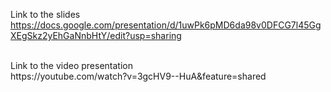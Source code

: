 Link to the slides <br>
https://docs.google.com/presentation/d/1uwPk6pMD6da98v0DFCG7l45GgXEgSkz2yEhGaNnbHtY/edit?usp=sharing

<br>
Link to the video presentation <br>
https://youtube.com/watch?v=3gcHV9--HuA&feature=shared
